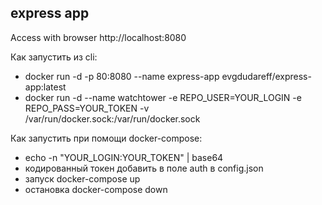## express app

Access with browser http://localhost:8080


Как запустить из cli:
- docker run -d -p 80:8080 --name express-app evgdudareff/express-app:latest
- docker run -d --name watchtower -e REPO_USER=YOUR_LOGIN -e REPO_PASS=YOUR_TOKEN -v /var/run/docker.sock:/var/run/docker.sock


Как запустить при помощи docker-compose:
- echo -n "YOUR_LOGIN:YOUR_TOKEN" | base64
- кодированный токен добавить в поле auth в config.json
- запуск docker-compose up
- остановка docker-compose down
